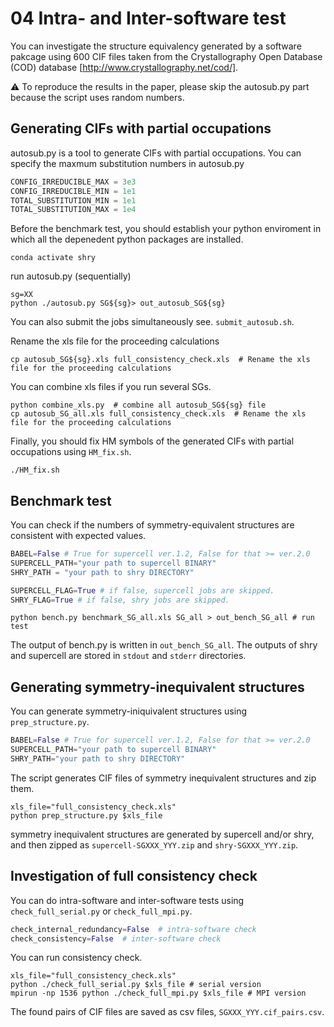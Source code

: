 # 04 Intra- and Inter-software test
You can investigate the structure equivalency generated by a software pakcage using 600 CIF files taken from the Crystallography Open Database (COD) database [http://www.crystallography.net/cod/].

:warning: To reproduce the results in the paper, please skip the autosub.py part because the script uses random numbers.

## Generating CIFs with partial occupations
autosub.py is a tool to generate CIFs with partial occupations. You can specify the maxmum substitution numbers in autosub.py

```pyhthon:bench.py
CONFIG_IRREDUCIBLE_MAX = 3e3
CONFIG_IRREDUCIBLE_MIN = 1e1
TOTAL_SUBSTITUTION_MIN = 1e1
TOTAL_SUBSTITUTION_MAX = 1e4
```

Before the benchmark test, you should establish your python enviroment in which all the depenedent python packages are installed.

```bash:
conda activate shry
```

run autosub.py (sequentially)

```bash:
sg=XX
python ./autosub.py SG${sg}> out_autosub_SG${sg}
```

You can also submit the jobs simultaneously see. ``submit_autosub.sh``.

Rename the xls file for the proceeding calculations

```bash:
cp autosub_SG${sg}.xls full_consistency_check.xls  # Rename the xls file for the proceeding calculations
```

You can combine xls files if you run several SGs.

```bash:
python combine_xls.py  # combine all autosub_SG${sg} file
cp autosub_SG_all.xls full_consistency_check.xls  # Rename the xls file for the proceeding calculations
```

Finally, you should fix HM symbols of the generated CIFs with partial occupations using ``HM_fix.sh``.

```bash:
./HM_fix.sh
```

## Benchmark test

You can check if the numbers of symmetry-equivalent structures are consistent with expected values.

```pyhthon:bench.py
BABEL=False # True for supercell ver.1.2, False for that >= ver.2.0
SUPERCELL_PATH="your path to supercell BINARY"
SHRY_PATH = "your path to shry DIRECTORY"

SUPERCELL_FLAG=True # if false, supercell jobs are skipped.
SHRY_FLAG=True # if false, shry jobs are skipped.
```

```bash:
python bench.py benchmark_SG_all.xls SG_all > out_bench_SG_all # run test
```

The output of bench.py is written in ``out_bench_SG_all``. The outputs of shry and supercell are stored in ``stdout`` and ``stderr`` directories.

## Generating symmetry-inequivalent structures

You can generate symmetry-iniquivalent structures using ``prep_structure.py``.

```pyhthon:prep_structure.py
BABEL=False # True for supercell ver.1.2, False for that >= ver.2.0
SUPERCELL_PATH="your path to supercell BINARY"
SHRY_PATH="your path to shry DIRECTORY"
```

The script generates CIF files of symmetry inequivalent structures and zip them.

```bash:
xls_file="full_consistency_check.xls"
python prep_structure.py $xls_file
```

symmetry inequivalent structures are generated by supercell and/or shry, and then zipped as ``supercell-SGXXX_YYY.zip`` and ``shry-SGXXX_YYY.zip``.

## Investigation of full consistency check

You can do intra-software and inter-software tests using ``check_full_serial.py`` or ``check_full_mpi.py``.

```pyhthon:check_full_XXX.py
check_internal_redundancy=False  # intra-software check
check_consistency=False  # inter-software check
```

You can run consistency check.

```bash:
xls_file="full_consistency_check.xls"
python ./check_full_serial.py $xls_file # serial version
mpirun -np 1536 python ./check_full_mpi.py $xls_file # MPI version
```

The found pairs of CIF files are saved as csv files, ``SGXXX_YYY.cif_pairs.csv``.
